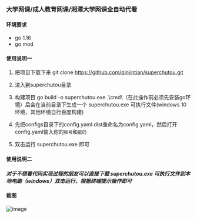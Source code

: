 ### 大学网课/成人教育网课/湘潭大学网课全自动代看

#### 环境要求
- go 1.16
- go mod

#### 使用说明一
1. 把项目下载下来 git clone https://github.com/qinjintian/superchutou.git

1. 进入到superchutou目录

1. 构建项目 go build -o superchutou.exe .\cmd\（在此操作前必须先安装go环境）后会在当前目录下生成一个 superchutou.exe 可执行文件(windows 10 环境，其他环境自行百度构建)

1. 先把configs目录下的config.yaml.dist重命名为config.yaml，然后打开config.yaml输入你的`账号`和`密码`

1. 双击运行 superchutou.exe 即可

#### 使用说明二
#### _**对于不想看代码实现过程的朋友可以直接下载 superchutou.exe 可执行文件到本地电脑（windows）双击运行，根据终端提示操作即可**_

#### 截图

![image](https://github.com/qinjintian/superchutou/blob/main/运行截图.png?raw=true)
